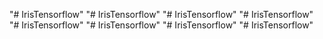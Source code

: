 "# IrisTensorflow" 
"# IrisTensorflow" 
"# IrisTensorflow" 
"# IrisTensorflow" 
"# IrisTensorflow" 
"# IrisTensorflow" 
"# IrisTensorflow" 
"# IrisTensorflow" 
